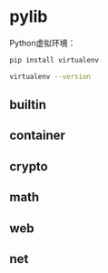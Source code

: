 # pylib

Python虚拟环境：

```sh
pip install virtualenv

virtualenv --version

```

## builtin

## container

## crypto

## math

## web

## net
